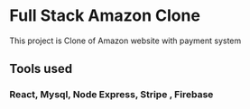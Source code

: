 # Full Stack Amazon Clone 

This project is Clone of Amazon website with payment system 

## Tools used

### React, Mysql, Node Express, Stripe , Firebase